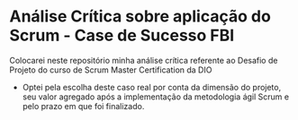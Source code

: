 # Análise Crítica sobre aplicação do Scrum - Case de Sucesso FBI

Colocarei neste repositório minha análise crítica referente ao Desafio de Projeto do curso de Scrum Master Certification da DIO
- Optei pela escolha deste caso real por conta da dimensão do projeto, seu valor agregado após a implementação da metodologia ágil Scrum e pelo prazo em que foi finalizado. 
